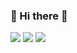 ### 🤔 Hi there 👋

<!--
**sgr-smile2015/sgr-smile2015** is a ✨ _special_ ✨ repository because its `README.md` (this file) appears on your GitHub profile.

Here are some ideas to get you started:

- 🔭 I’m currently working on ...
- 🌱 I’m currently learning ...
- 👯 I’m looking to collaborate on ...
- 🤔 I’m looking for help with ...
- 💬 Ask me about ...
- 📫 How to reach me: ...
- 😄 Pronouns: ...
- ⚡ Fun fact: ...
-->

![](https://github-profile-summary-cards.vercel.app/api/cards/profile-details?username=sgr-smile2015&theme=github)
![](https://github-profile-summary-cards.vercel.app/api/cards/repos-per-language?username=sgr-smile2015&theme=github)
![](https://github-profile-summary-cards.vercel.app/api/cards/stats?username=sgr-smile2015&theme=github)
